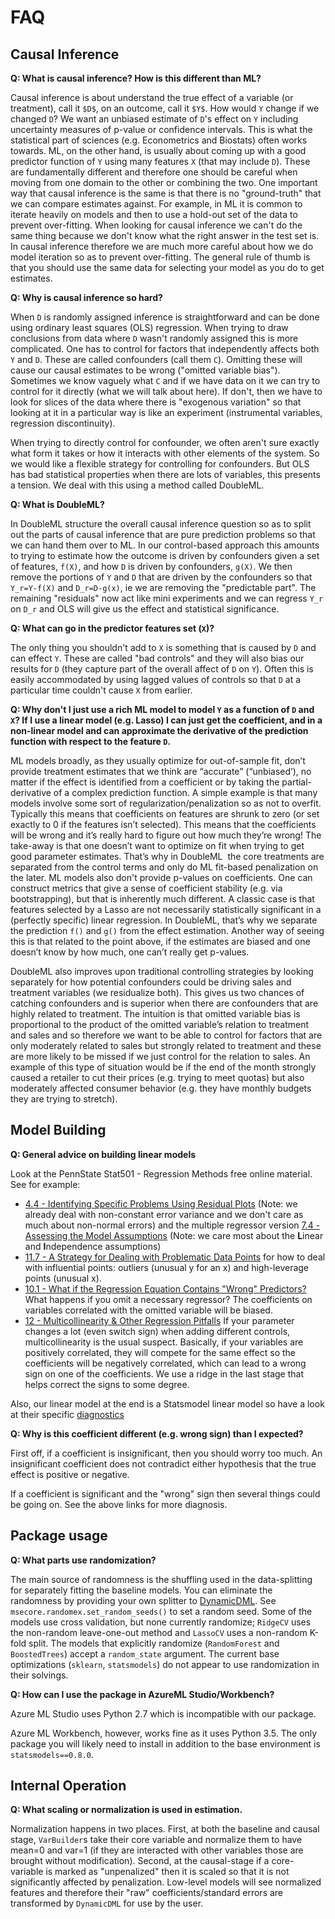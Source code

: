 FAQ
======

Causal Inference
----------------
**Q: What is causal inference? How is this different than ML?**

Causal inference is about understand the true effect of a variable (or treatment), call it `$D$`, on an outcome, call it `$Y$`. How would `Y` change if we changed `D`? We want an unbiased estimate of `D`'s effect on `Y` including uncertainty measures of p-value or confidence intervals. This is what the statistical part of sciences (e.g. Econometrics and Biostats) often works towards. ML, on the other hand, is usually about coming up with a good predictor function of `Y` using many features `X` (that may include `D`). These are fundamentally different and therefore one should be careful when moving from one domain to the other or combining the two.
One important way that causal inference is the same is that there is no "ground-truth" that we can compare estimates against. For example, in ML it is common to iterate heavily on models and then to use a hold-out set of the data to prevent over-fitting. When looking for causal inference we can't do the same thing because we don't know what the right answer in the test set is. In causal inference therefore we are much more careful about how we do model iteration so as to prevent over-fitting. The general rule of thumb is that you should use the same data for selecting your model as you do to get estimates.

**Q: Why is causal inference so hard?**

When `D` is randomly assigned inference is straightforward and can be done using ordinary least squares (OLS) regression. When trying to draw conclusions from data where `D` wasn't randomly assigned this is more complicated. One has to control for factors that independently affects both `Y` and `D`. These are called confounders (call them `C`). Omitting these will cause our causal estimates to be wrong ("omitted variable bias"). Sometimes we know vaguely what `C` and if we have data on it we can try to control for it directly (what we will talk about here). If don't, then we have to look for slices of the data where there is "exogenous variation" so that looking at it in a particular way is like an experiment (instrumental variables, regression discontinuity).

When trying to directly control for confounder, we often aren't sure exactly what form it takes or how it interacts with other elements of the system. So we would like a flexible strategy for controlling for confounders. But OLS has bad statistical properties when there are lots of variables, this presents a tension. We deal with this using a method called DoubleML.

**Q: What is DoubleML?**

In DoubleML structure the overall causal inference question so as to split out the parts of causal inference that are pure prediction problems so that we can hand them over to ML. In our control-based approach this amounts to trying to estimate how the outcome is driven by confounders given a set of features, `f(X)`, and how `D` is driven by confounders, `g(X)`. We then remove the portions of `Y` and `D` that are driven by the confounders so that `Y_r=Y-f(X)` and `D_r=D-g(x)`, ie we are removing the "predictable part". The remaining "residuals" now act like mini experiments and we can regress `Y_r` on `D_r` and OLS will give us the effect and statistical significance.

**Q: What can go in the predictor features set (`X`)?**

The only thing you shouldn't add to `X` is something that is caused by `D` and can effect `Y`. These are called "bad controls" and they will also bias our results for `D` (they capture part of the overall affect of `D` on `Y`). Often this is easily accommodated by using lagged values of controls so that `D` at a particular time couldn't cause `X` from earlier.

**Q: Why don't I just use a rich ML model to model `Y` as a function of `D` and `X`? If I use a linear model (e.g. Lasso) I can just get the coefficient, and in a non-linear model and can approximate the derivative of the prediction function with respect to the feature `D`.**

ML models broadly, as they usually optimize for out-of-sample fit, don’t provide treatment estimates that we think are “accurate” (“unbiased’), no matter if the effect is identified from a coefficient or by taking the partial-derivative of a complex prediction function. A simple example is that many models involve some sort of regularization/penalization so as not to overfit. Typically this means that coefficients on features are shrunk to zero (or set exactly to 0 if the features isn’t selected). This means that the coefficients will be wrong and it’s really hard to figure out how much they’re wrong! The take-away is that one doesn’t want to optimize on fit when trying to get good parameter estimates. That’s why in DoubleML  the core treatments are separated from the control terms and only do ML fit-based penalization on the later.
ML models also don't provide p-values on coefficients. One can construct metrics that give a sense of coefficient stability (e.g. via bootstrapping), but that is inherently much different. A classic case is that features selected by a Lasso are not necessarily statistically significant in a (perfectly specific) linear regression. In DoubleML, that’s why we separate the prediction `f()` and `g()` from the effect estimation. Another way of seeing this is that related to the point above, if the estimates are biased and one doesn’t know by how much, one can’t really get p-values.

DoubleML also improves upon traditional controlling strategies by looking separately for how potential confounders could be driving sales and treatment variables (we residualize both). This gives us two chances of catching confounders and is superior when there are confounders that are highly related to treatment. The intuition is that omitted variable bias is proportional to the product of the omitted variable’s relation to treatment and sales and so therefore we want to be able to control for factors that are only moderately related to sales but strongly related to treatment and these are more likely to be missed if we just control for the relation to sales. An example of this type of situation would be if the end of the month strongly caused a retailer to cut their prices (e.g. trying to meet quotas) but also moderately affected consumer behavior (e.g. they have monthly budgets they are trying to stretch).

Model Building
---------------
**Q: General advice on building linear models**

Look at the PennState Stat501 - Regression Methods free online material. See for example:
* [4.4 - Identifying Specific Problems Using Residual Plots](https://onlinecourses.science.psu.edu/stat501/node/279) (Note: we already deal with non-constant error variance and we don't care as much about non-normal errors) and the multiple regressor version [7.4 - Assessing the Model Assumptions](https://onlinecourses.science.psu.edu/stat501/node/317) (Note: we care most about the **L**inear and **I**ndependence assumptions)
* [11.7 - A Strategy for Dealing with Problematic Data Points](https://onlinecourses.science.psu.edu/stat501/node/343) for how to deal with influential points: outliers (unusual y for an x) and high-leverage points (unusual x). 
* [10.1 - What if the Regression Equation Contains "Wrong" Predictors?](https://onlinecourses.science.psu.edu/stat501/node/328) What happens if you omit a necessary regressor? The coefficients on variables correlated with the omitted variable will be biased.
* [12 - Multicollinearity & Other Regression Pitfalls](https://onlinecourses.science.psu.edu/stat501/node/343) If your parameter changes a lot (even switch sign) when adding different controls, multicollinearity is the usual suspect. Basically, if your variables are positively correlated, they will compete for the same effect so the coefficients will be negatively correlated, which can lead to a wrong sign on one of the coefficients. We use a ridge in the last stage that helps correct the signs to some degree. 

Also, our linear model at the end is a Statsmodel linear model so have a look at their specific [diagnostics](http://www.statsmodels.org/dev/stats.html#module-statsmodels.stats.stattools) 

**Q: Why is this coefficient different (e.g. wrong sign) than I expected?**

First off, if a coefficient is insignificant, then you should worry too much. An insignificant coefficient does not contradict either hypothesis that the true effect is positive or negative.

If a coefficient is significant and the "wrong" sign then several things could be going on. See the above links for more diagnosis.


Package usage
---------------
**Q: What parts use randomization?**

The main source of randomness is the shuffling used in the data-splitting for separately fitting the baseline models. You can eliminate the randomness by providing your own splitter to [DynamicDML](pricingengine/pricingengine.estimation.html#pricingengine.estimation.dynamic_dml.DynamicDML). See `msecore.randomex.set_random_seeds()` to set a random seed. Some of the models use cross validation, but none currently randomize; `RidgeCV` uses the non-random leave-one-out method and `LassoCV` uses a non-random K-fold split. The models that explicitly randomize (`RandomForest` and `BoostedTrees`) accept a `random_state` argument. The current base optimizations (`sklearn`, `statsmodels`) do not appear to use randomization in their solvings.

**Q: How can I use the package in AzureML Studio/Workbench?**

Azure ML Studio uses Python 2.7 which is incompatible with our package. 

Azure ML Workbench, however, works fine as it uses Python 3.5. The only package you will likely need to install in addition to the base environment is `statsmodels==0.8.0`.

Internal Operation
------------------
**Q: What scaling or normalization is used in estimation.**

Normalization happens in two places. First, at both the baseline and causal stage, `VarBuilder`s take their core variable and normalize them to have mean=0 and var=1 (if they are interacted with other variables those are brought without modification). Second, at the causal-stage if a core-variable is marked as "unpenalized" then it is scaled so that it is not significantly affected by penalization. Low-level models will see normalized features and therefore their "raw" coefficients/standard errors are transformed by `DynamicDML` for use by the user.